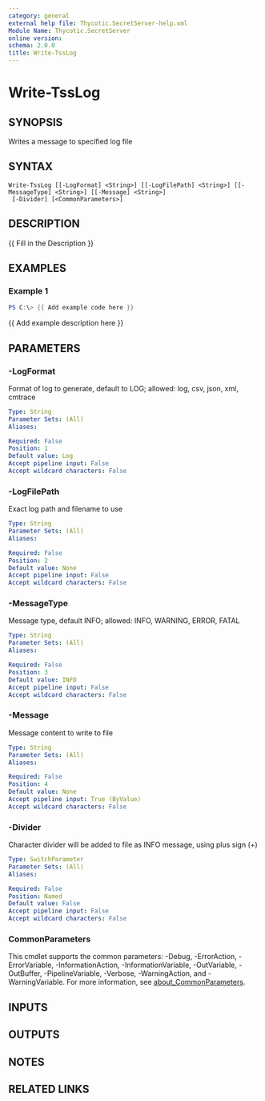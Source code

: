 ```yaml
---
category: general
external help file: Thycotic.SecretServer-help.xml
Module Name: Thycotic.SecretServer
online version:
schema: 2.0.0
title: Write-TssLog
---
```


# Write-TssLog

## SYNOPSIS
Writes a message to specified log file

## SYNTAX

```
Write-TssLog [[-LogFormat] <String>] [[-LogFilePath] <String>] [[-MessageType] <String>] [[-Message] <String>]
 [-Divider] [<CommonParameters>]
```

## DESCRIPTION
{{ Fill in the Description }}

## EXAMPLES

### Example 1
```powershell
PS C:\> {{ Add example code here }}
```

{{ Add example description here }}

## PARAMETERS

### -LogFormat
Format of log to generate, default to LOG; allowed: log, csv, json, xml, cmtrace

```yaml
Type: String
Parameter Sets: (All)
Aliases:

Required: False
Position: 1
Default value: Log
Accept pipeline input: False
Accept wildcard characters: False
```

### -LogFilePath
Exact log path and filename to use

```yaml
Type: String
Parameter Sets: (All)
Aliases:

Required: False
Position: 2
Default value: None
Accept pipeline input: False
Accept wildcard characters: False
```

### -MessageType
Message type, default INFO; allowed: INFO, WARNING, ERROR, FATAL

```yaml
Type: String
Parameter Sets: (All)
Aliases:

Required: False
Position: 3
Default value: INFO
Accept pipeline input: False
Accept wildcard characters: False
```

### -Message
Message content to write to file

```yaml
Type: String
Parameter Sets: (All)
Aliases:

Required: False
Position: 4
Default value: None
Accept pipeline input: True (ByValue)
Accept wildcard characters: False
```

### -Divider
Character divider will be added to file as INFO message, using plus sign (+)

```yaml
Type: SwitchParameter
Parameter Sets: (All)
Aliases:

Required: False
Position: Named
Default value: False
Accept pipeline input: False
Accept wildcard characters: False
```

### CommonParameters
This cmdlet supports the common parameters: -Debug, -ErrorAction, -ErrorVariable, -InformationAction, -InformationVariable, -OutVariable, -OutBuffer, -PipelineVariable, -Verbose, -WarningAction, and -WarningVariable. For more information, see [about_CommonParameters](http://go.microsoft.com/fwlink/?LinkID=113216).

## INPUTS

## OUTPUTS

## NOTES

## RELATED LINKS
